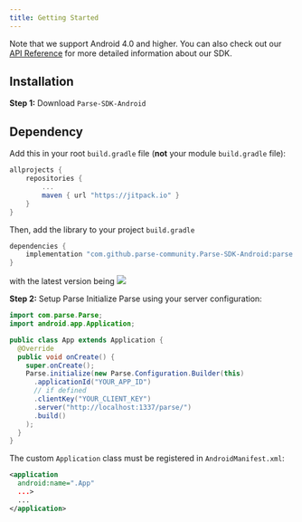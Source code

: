 ```yaml
---
title: Getting Started
---
```


Note that we support Android 4.0 and higher. You can also check out our [API Reference](https://parseplatform.org/Parse-SDK-Android/api/) for more detailed information about our SDK.

## Installation
**Step 1:** Download `Parse-SDK-Android`

## Dependency
Add this in your root `build.gradle` file (**not** your module `build.gradle` file):

```gradle
allprojects {
	repositories {
		...
		maven { url "https://jitpack.io" }
	}
}
```

Then, add the library to your project `build.gradle`
```gradle
dependencies {
    implementation "com.github.parse-community.Parse-SDK-Android:parse:latest.version.here"
}
```
with the latest version being [![](https://jitpack.io/v/parse-community/Parse-SDK-Android.svg)](https://jitpack.io/#parse-community/Parse-SDK-Android)

**Step 2:** Setup Parse
Initialize Parse using your server configuration:
```java
import com.parse.Parse;
import android.app.Application;

public class App extends Application {
  @Override
  public void onCreate() {
    super.onCreate();
    Parse.initialize(new Parse.Configuration.Builder(this)
      .applicationId("YOUR_APP_ID")
      // if defined
      .clientKey("YOUR_CLIENT_KEY")
      .server("http://localhost:1337/parse/")
      .build()
    );
  }
}
```

 The custom `Application` class must be registered in `AndroidManifest.xml`:
 ```xml
 <application
   android:name=".App"
   ...>
   ...
 </application>
 ```
